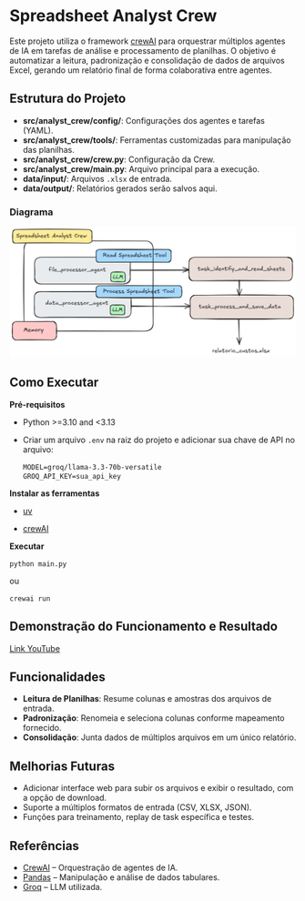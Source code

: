 # Spreadsheet Analyst Crew

Este projeto utiliza o framework [crewAI](https://crewai.com) para orquestrar múltiplos agentes de IA em tarefas de análise e processamento de planilhas. O objetivo é automatizar a leitura, padronização e consolidação de dados de arquivos Excel, gerando um relatório final de forma colaborativa entre agentes.

## Estrutura do Projeto

- **src/analyst_crew/config/**: Configurações dos agentes e tarefas (YAML).
- **src/analyst_crew/tools/**: Ferramentas customizadas para manipulação das planilhas.
- **src/analyst_crew/crew.py**: Configuração da Crew.
- **src/analyst_crew/main.py**: Arquivo principal para a execução.
- **data/input/**: Arquivos `.xlsx` de entrada.
- **data/output/**: Relatórios gerados serão salvos aqui.

### Diagrama

![Diagrama](images/diagrama.png)

## Como Executar

**Pré-requisitos**
   - Python >=3.10 and <3.13
   
   - Criar um arquivo `.env` na raiz do projeto e adicionar sua chave de API no arquivo:
     ```
     MODEL=groq/llama-3.3-70b-versatile
     GROQ_API_KEY=sua_api_key
     ```

**Instalar as ferramentas**
- [uv](https://docs.astral.sh/uv/getting-started/installation/)

- [crewAI](https://docs.crewai.com/installation)

**Executar**
```
python main.py 
```
ou
```
crewai run
```

## Demonstração do Funcionamento e Resultado
[Link YouTube](https://youtu.be/2r4s7-X1u-U)

## Funcionalidades

- **Leitura de Planilhas**: Resume colunas e amostras dos arquivos de entrada.
- **Padronização**: Renomeia e seleciona colunas conforme mapeamento fornecido.
- **Consolidação**: Junta dados de múltiplos arquivos em um único relatório.

## Melhorias Futuras
- Adicionar interface web para subir os arquivos e exibir o resultado, com a opção de download.
- Suporte a múltiplos formatos de entrada (CSV, XLSX, JSON).
- Funções para treinamento, replay de task específica e testes.

## Referências 

- [CrewAI](https://docs.crewai.com/introduction) – Orquestração de agentes de IA.
- [Pandas](https://pandas.pydata.org/) – Manipulação e análise de dados tabulares.
- [Groq](https://console.groq.com/docs/overview) – LLM utilizada.